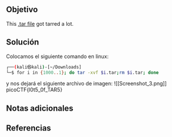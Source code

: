 ## Objetivo
This [.tar file](https://jupiter.challenges.picoctf.org/static/52084b5ad360b25f9af83933114324e0/1000.tar) got tarred a lot.
## Solución
Colocamos el siguiente comando en linux:
```bash 
┌──(kali㉿kali)-[~/Downloads]
└─$ for i in {1000..1}; do tar -xvf $i.tar;rm $i.tar; done

```
y nos dejará el siguiente archivo de imagen:
![[Screenshot_3.png]]
picoCTF{l0t5_0f_TAR5}
## Notas adicionales


## Referencias